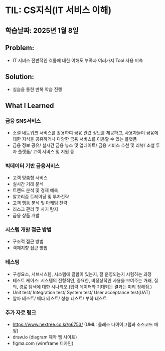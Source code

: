 # TIL: CS지식(IT 서비스 이해)
## 학습날짜: 2025년 1월 8일

## Problem:
- IT 서비스 전반적인 흐름에 대한 이해도 부족과 여러가지 Tool 사용 미숙

## Solution:
- 실습을 통한 반복 학습 진행

## What I Learned

### 금융 SNS서비스
- 소셜 네트워크 서비스를 활용하여 금융 관련 정보를 제공하고, 사용자들이 금융에 대한 지식을 공유하거나 다양한 금융 서비스를 이용할 수 있는 플랫폼
- 금융 정보 공유/ 실시간 금융 뉴스 및 업데이트/ 금융 서비스 추천 및 리뷰/ 소셜 투자 플랫폼/ 고객 서비스 및 지원 등

### 빅데이터 기반 금융서비스
- 고객 맞춤형 서비스
- 실시간 거래 분석
- 트랜드 분석 및 경제 예측
- 알고리즘 트레이딩 및 투자전략
- 고객 행동 분석 및 마케팅 전략
- 리스크 관리 및 사기 탐지
- 금융 상품 개발

### 시스템 개발 접근 방법
- 구조적 접근 방법
- 객체지향 접근 방법

### 테스팅
- 구성요소, 서브시스템, 시스템에 결함이 있는지, 잘 운영되는지 시험하는 과정
- 테스트 케이스: 시스템의 전형적인, 중요한, 비정상적인 사용을 보여주는 거래, 질의, 경로 탐색에 대한 시나리오.(입력 데이터와 기대되는 결과는 미리 정해짐.)
- Unit test/ Integration test/ System test/ User acceptance test(UAT)
- 알파 테스트/ 베타 테스트/ 성능 테스트/ 부하 테스트

### 추가 자료 링크
- https://www.nextree.co.kr/p6753/ (UML: 클래스 다이어그램과 소스코드 매핑)
- draw.io (diagram 제작 웹 사이트)
- figma.com (wireframe 디자인)
